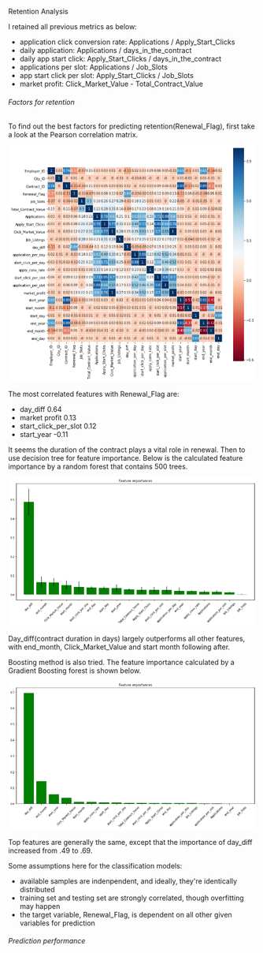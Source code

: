 Retention Analysis

I retained all previous metrics as below:

- application click conversion rate: Applications / Apply_Start_Clicks
- daily application: Applications / days_in_the_contract
- daily app start click: Apply_Start_Clicks / days_in_the_contract
- applications per slot: Applications / Job_Slots
- app start click per slot: Apply_Start_Clicks / Job_Slots
- market profit: Click_Market_Value - Total_Contract_Value

###### Factors for retention

To find out the best factors for predicting retention(Renewal_Flag), first take a look at the Pearson correlation matrix.

![pearson_corr](https://github.com/telenovelachuan/job_slot_retention/blob/master/reports/figures/pearson_corr.png)

The most correlated features with Renewal_Flag are:

- day_diff 0.64
- market profit 0.13
- start_click_per_slot 0.12
- start_year -0.11

It seems the duration of the contract plays a vital role in renewal. Then to use decision tree for feature importance.
Below is the calculated feature importance by a random forest that contains 500 trees.

![rf_feat_imp](https://github.com/telenovelachuan/job_slot_retention/blob/master/reports/figures/feature_importance_rf.png)

Day_diff(contract duration in days) largely outperforms all other features, with end_month, Click_Market_Value and start month following after.

Boosting method is also tried. The feature importance calculated by a Gradient Boosting forest is shown below.

![gb_feat_imp](https://github.com/telenovelachuan/job_slot_retention/blob/master/reports/figures/feature_importance_gb.png)

Top features are generally the same, except that the importance of day_diff increased from .49 to .69.

Some assumptions here for the classification models:

- available samples are indenpendent, and ideally, they're identically distributed
- training set and testing set are strongly correlated, though overfitting may happen
- the target variable, Renewal_Flag, is dependent on all other given variables for prediction

###### Prediction performance

